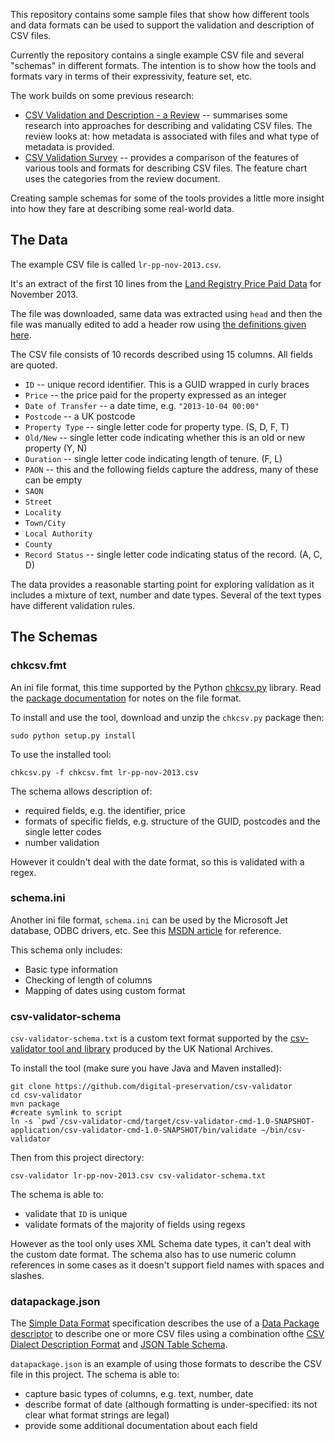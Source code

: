 This repository contains some sample files that show how different tools and data formats can be used to support the validation and description of CSV files.

Currently the repository contains a single example CSV file and several "schemas" in different formats. The intention is to show how the tools and formats vary in terms of their expressivity, feature set, etc.

The work builds on some previous research:

* [CSV Validation and Description - a Review](https://docs.google.com/document/d/1TDMWM8VGq3UdZ9gNSg_E7lLrFdD4mAOD803CaUR5KTA/edit?usp=sharing) -- summarises some research into approaches for describing and validating CSV files. The review looks at: how metadata is associated with files and what type of metadata is provided.
* [CSV Validation Survey](https://docs.google.com/spreadsheet/ccc?key=0AiswT8ko8hb4dEtOR0x1WkJ3LS1LSm1HQm1YQzZuSHc&usp=sharing) -- provides a comparison of the features of various tools and formats for describing CSV files. The feature chart uses the categories from the review document.

Creating sample schemas for some of the tools provides a little more insight into how they fare at describing some real-world data.

## The Data

The example CSV file is called `lr-pp-nov-2013.csv`. 

It's an extract of the first 10 lines from the [Land Registry Price Paid Data](http://www.landregistry.gov.uk/market-trend-data/public-data/price-paid-data/download) for November 2013. 

The file was downloaded, same data was extracted using `head` and then the file was manually edited to add a header row using [the definitions given here](http://www.landregistry.gov.uk/market-trend-data/public-data/price-paid-faq#m18).

The CSV file consists of 10 records described using 15 columns. All fields are quoted.

* `ID` -- unique record identifier. This is a GUID wrapped in curly braces
* `Price` -- the price paid for the property expressed as an integer
* `Date of Transfer` -- a date time, e.g. `"2013-10-04 00:00"` 
* `Postcode` -- a UK postcode
* `Property Type` -- single letter code for property type. (S, D, F, T)
* `Old/New` -- single letter code indicating whether this is an old or new property (Y, N)
* `Duration` -- single letter code indicating length of tenure. (F, L)
* `PAON` -- this and the following fields capture the address, many of these can be empty
* `SAON`
* `Street`
* `Locality`
* `Town/City`
* `Local Authority`
* `County`
* `Record Status` -- single letter code indicating status of the record. (A, C, D)

The data provides a reasonable starting point for exploring validation as it includes a mixture of text, number and date types. Several of the text types have different validation rules.

## The Schemas

### chkcsv.fmt
 
An ini file format, this time supported by the Python [chkcsv.py](https://pypi.python.org/pypi/chkcsv) library. Read the [package documentation](http://pythonhosted.org/chkcsv/) for notes on the file format.

To install and use the tool, download and unzip the `chkcsv.py` package then:

    sudo python setup.py install
    
To use the installed tool:

    chkcsv.py -f chkcsv.fmt lr-pp-nov-2013.csv

The schema allows description of:

* required fields, e.g. the identifier, price
* formats of specific fields, e.g. structure of the GUID, postcodes and the single letter codes
* number validation

However it couldn't deal with the date format, so this is validated with a regex.

### schema.ini

Another ini file format, `schema.ini` can be used by the Microsoft Jet database, ODBC drivers, etc. See this [MSDN article](http://msdn.microsoft.com/en-us/library/ms709353(v=vs.85).aspx ) for reference.

This schema only includes:

* Basic type information
* Checking of length of columns
* Mapping of dates using custom format

### csv-validator-schema

`csv-validator-schema.txt` is a custom text format supported by the [csv-validator tool and library](https://github.com/digital-preservation/csv-validator) produced by the UK National Archives.

To install the tool (make sure you have Java and Maven installed):

    git clone https://github.com/digital-preservation/csv-validator
    cd csv-validator
    mvn package    
    #create symlink to script
    ln -s `pwd`/csv-validator-cmd/target/csv-validator-cmd-1.0-SNAPSHOT-application/csv-validator-cmd-1.0-SNAPSHOT/bin/validate ~/bin/csv-validator

Then from this project directory:

    csv-validator lr-pp-nov-2013.csv csv-validator-schema.txt

The schema is able to:

* validate that `ID` is unique
* validate formats of the majority of fields using regexs

However as the tool only uses XML Schema date types, it can't deal with the custom date format. The schema also has to use numeric column references in some cases as it doesn't support field names with spaces and slashes.

### datapackage.json

The [Simple Data Format](http://dataprotocols.org/simple-data-format/) specification describes the use of a [Data Package descriptor](http://dataprotocols.org/data-packages/) to describe one or more CSV files using a combination ofthe [CSV Dialect Description Format](http://dataprotocols.org/csv-dialect/) and [JSON Table Schema](http://dataprotocols.org/json-table-schema/).

`datapackage.json` is an example of using those formats to describe the CSV file in this project. The schema is able to:

* capture basic types of columns, e.g. text, number, date
* describe format of date (although formatting is under-specified: its not clear what format strings are legal)
* provide some additional documentation about each field


